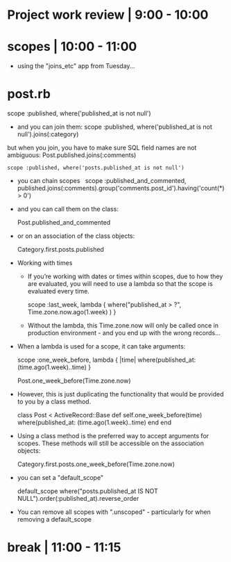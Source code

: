 # Project work review  | 9:00 - 10:00

# scopes | 10:00 - 11:00
  - using the "joins_etc" app from Tuesday...

  # post.rb
  scope :published, where('published_at is not null')

  - and you can join them:
  scope :published, where('published_at is not null').joins(:category)


  but when you join, you have to make sure SQL field names are not ambiguous:
    Post.published.joins(:comments)

    scope :published, where('posts.published_at is not null')


  - you can chain scopes
  scope :published_and_commented, published.joins(:comments).group('comments.post_id').having('count(*) > 0')


  - and you can call them on the class:

    Post.published_and_commented

  - or on an association of the class objects:

    Category.first.posts.published



  - Working with times
    - If you’re working with dates or times within scopes, due to how they are evaluated, you will need to use a lambda so that the scope is evaluated every time.

      scope :last_week, lambda { where("published_at > ?", Time.zone.now.ago(1.week) ) }

    - Without the lambda, this Time.zone.now will only be called once in production environment - and you end up with the wrong records...


  - When a lambda is used for a scope, it can take arguments:

    scope :one_week_before, lambda { |time| where(published_at: (time.ago(1.week)..time) }

    Post.one_week_before(Time.zone.now)

  - However, this is just duplicating the functionality that would be provided to you by a class method.

    class Post < ActiveRecord::Base
      def self.one_week_before(time)
        where(published_at: (time.ago(1.week)..time)
      end
    end


  - Using a class method is the preferred way to accept arguments for scopes. These methods will still be accessible on the association objects:

    Category.first.posts.one_week_before(Time.zone.now)


  - you can set a "default_scope"

    default_scope where("posts.published_at IS NOT NULL").order(:published_at).reverse_order

  - You can remove all scopes with ".unscoped" - particularly for when removing a default_scope



# break | 11:00 - 11:15





